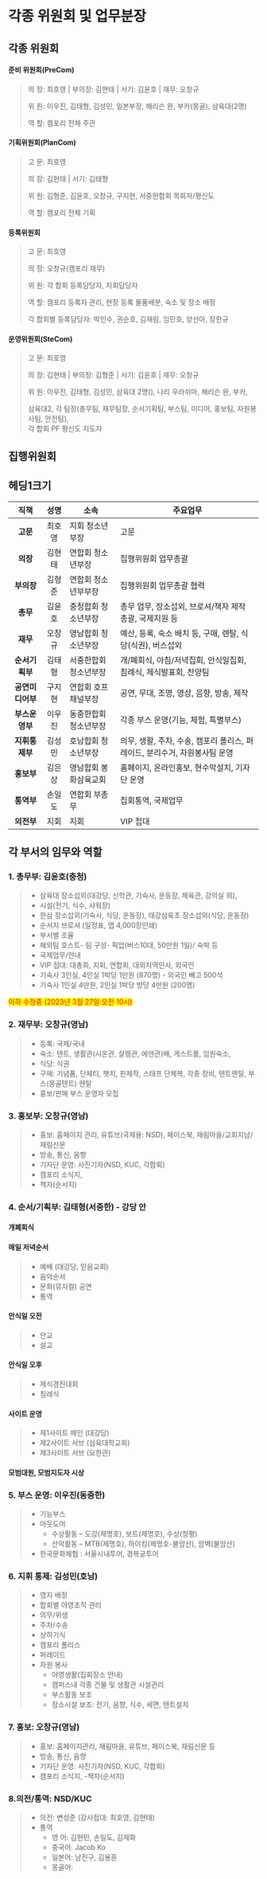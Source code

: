 # 각종 위원회 및 업무분장

## 각종 위원회

#### 준비 위원회(PreCom)

> 의       장: 최호영 | 부의장: 김현태 | 서기: 김윤호 | 재무: 오창규
>
> 위       원: 이우진, 김태형, 김성민, 일본부장, 해리슨 완, 부카(몽골), 삼육대(2명)
>
> 역       할: 캠포리 전체 주관

#### 기획위원회(PlanCom)

> 고       문: 최호영
>
> 의       장: 김현태 | 서기: 김태형
>
> 위       원: 김형준, 김윤호, 오창규, 구지현, 서중한합회 목회자/평신도
>
> 역       할: 캠포리 전체 기획

#### 등록위원회

> 고       문: 최호영
>
> 의       장: 오창규(캠포리 재무)
>
> 위       원: 각 합회 등록담당자, 지회담당자
>
> 역       할: 캠포리 등록자 관리, 현장 등록 물품배분, 숙소 및 장소 배정
>
> 각 합회별 등록담당자: 박인수, 권순호, 김재림, 임민호, 양선아, 장한규

#### 운영위원회(SteCom)

> 고       문: 최호영
>
> 의       장: 김현태 | 부의장: 김형준 | 서기: 김윤호 | 재무: 오창규
>
> 위       원: 이우진, 김태형, 김성민, 삼육대 2명(), 나리 우라쉬마, 해리슨 완, 부카,
>
> 삼육대2, 각 팀장(총무팀, 재무팀장, 순서기획팀, 부스팀, 미디어, 홍보팀, 자원봉사팀, 안전팀),\
> 각 합회 PF 평신도 지도자

## 집행위원회

## 헤딩1크기

|     직책     |  성명  | 소속          | 주요업무                                          |
| :--------: | :--: | ----------- | --------------------------------------------- |
|   **고문**   |  최호영 | 지회 청소년부장    | 고문                                            |
|   **의장**   |  김현태 | 연합회 청소년부장   | 집행위원회 업무총괄                                    |
|   **부의장**  |  김형준 | 연합회 청소년부부장  | 집행위원회 업무총괄 협력                                 |
|   **총무**   |  김윤호 | 충청합회 청소년부장  | 총무 업무, 장소섭외, 브로셔/책자 제작 총괄, 국제지원 등             |
|   **재무**   |  오창규 | 영남합회 청소년부장  | 예산, 등록, 숙소 배치 등, 구매, 렌탈, 식당(식권), 버스섭외         |
|  **순서기획부** |  김태형 | 서중한합회 청소년부장 | 개/폐회식, 아침/저녁집회, 안식일집회, 침례식, 제식발표회, 찬양팀        |
| **공연미디어부** |  구지현 | 연합회 호프채널부장  | 공연, 무대, 조명, 영상, 음향, 방송, 제작                    |
|  **부스운영부** |  이우진 | 동중한합회 청소년부장 | 각종 부스 운영(기능, 체험, 특별부스)                        |
|  **지휘통제부** | 김성민  | 호남합회 청소년부장  | 의무, 생활, 주차, 수송, 캠포리 폴리스, 퍼레이드, 분리수거, 자원봉사팀 운영 |
|   **홍보부**  |  김은상 | 영남합회 봉화삼육교회 | 홈페이지, 온라인홍보, 현수막설치, 기자단 운영                    |
|   **통역부**  |  손일도 | 연합회 부총무     | 집회통역, 국제업무                                    |
|   **의전부**  |  지회  | 지회          | VIP 접대                                        |

## 각 부서의 임무와 역할

### 1.  총무부: 김윤호(충청)

> * 삼육대 장소섭외(대강당, 신학관, 기숙사, 운동장, 체육관, 강의실 외),
> * 시설(전기, 식수, 샤워장)
> * 한삼 장소섭외(기숙사, 식당, 운동장), 태강삼육초 장소섭외(식당, 운동장)
> * 순서지 브로셔 (일정표, 맵 4,000장인쇄)
> * 부서별 조율
> * 해외팀 호스트- 팀 구성- 픽업(버스10대, 50만원 1일)/ 숙박 등
> * 국제업무/안내
> * VIP 접대: 대총회, 지회, 연합회, 대외지역인사, 외국인
> * 기숙사 3인실, 4인실 1박당 1만원 (870명) - 외국인 빼고 500석
> * 기숙사 1인실 4만원, 2인실 1박당 방당 4만원 (200명)

<mark style="color:red;">이하 수정중  (2023년  3월 27일 오전  10시)</mark>

### 2. 재무부: 오창규(영남)

> * 등록: 국제/국내
> * 숙소: 텐트, 생활관(시온관, 살렘관, 에덴관)배, 게스트룸, 임원숙소,
> * 식당: 식권
> * 구매: 기념품, 단체티, 팻치, 핀제작, 스태프 단체복, 각종 장비, 텐트렌탈, 부스(몽골텐트) 렌탈
> * 홍보/판매 부스 운영자 모집

### 3. 홍보부: 오창규(영남)

> * 홍보: 홈페이지 관리, 유튜브(국제용: NSD), 페이스북, 재림마을/교회지남/재림신문
> * 방송, 통신, 음향
> * 기자단 운영: 사진기자(NSD, KUC, 각합회)
> * 캠포리 소식지,
> * 책자(순서지)

### 4. 순서/기획부: 김태형(서중한) - 강당 안

#### 개폐회식

#### 매일 저녁순서

> * 예배 (대강당, 믿음교회)
> * 음악순서
> * 문화(뮤지컬) 공연
> * 통역

#### 안식일 오전

> * 안교
> * 설교

#### 안식일 오후

> * 제식경진대회
> * 침례식

#### 사이트 운영

> * 제1사이트 메인 (대강당)
> * 제2사이트 서브 (삼육대학교회)
> * 제3사이트 서브 (요한관)

#### 모범대원, 모범지도자 시상

### 5. 부스 운영: 이우진(동중한)

> * 기능부스
> * 아웃도어
>   * 수상활동 – 도강(제명호), 보트(제명호), 수상(청평)
>   * 산악활동 – MTB(제명호), 하이킹(제명호-불암산), 암벽(불암산)
> * 한국문화체험 : 서울시내투어, 경복궁투어

### 6. 지휘 통제: 김성민(호남)

> * 영지 배정
> * 합회별 야영조직 관리
> * 의무/위생
> * 주차/수송
> * 상하기식
> * 캠포리 폴리스
> * 퍼레이드
> * 자원 봉사
>   * 야영생활(집회장소 안내)
>   * 캠퍼스내 각종 건물 및 생활관 시설관리
>   * 부스활동 보조
>   * 장소시설 보조: 전기, 음향, 식수, 세면, 텐트설치

### 7. 홍보: 오창규(영남)

> * 홍보: 홈페이지관리, 재림마을, 유튜브, 페이스북, 재림신문 등
> * 방송, 통신, 음향
> * 기자단 운영: 사진기자(NSD, KUC, 각합회)
> * 캠포리 소식지, -책자(순서지)

### 8.의전/통역: NSD/KUC

> * 의전: 변성준 (강사접대: 최호영, 김현태)
> * 통역
>   * 영 어: 김현민, 손일도, 김제화
>   * 중국어: Jacob Ko
>   * 일본어: 남진구, 김용훈
>   * 몽골어:
